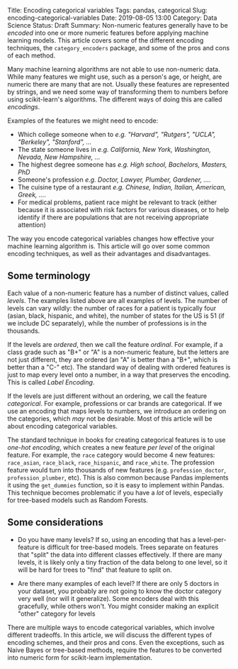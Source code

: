 Title: Encoding categorical variables
Tags: pandas, categorical
Slug: encoding-categorical-variables
Date: 2019-08-05 13:00
Category: Data Science
Status: Draft
Summary: Non-numeric features generally have to be _encoded_ into one or more numeric features before applying machine learning models. This article covers some of the different encoding techniques, the `category_encoders` package, and some of the pros and cons of each method.

Many machine learning algorithms are not able to use non-numeric data. While many features we might use, such as a person's age, or height, are numeric there are many that are not. Usually these features are represented by strings, and we need some way of transforming them to numbers before using scikit-learn's algorithms. The different ways of doing this are called _encodings_.

Examples of the features we might need to encode:

* Which college someone when to
  _e.g. "Harvard", "Rutgers", "UCLA", "Berkeley", "Stanford", ..._
* The state someone lives in
  _e.g. California, New York, Washington, Nevada, New Hampshire, ..._
* The highest degree someone has
  _e.g. High school, Bachelors, Masters, PhD_
* Someone's profession
  _e.g. Doctor, Lawyer, Plumber, Gardener, ...._
* The cuisine type of a restaurant
  _e.g. Chinese, Indian, Italian, American, Greek, ...._
* For medical problems, patient race might be relevant to track (either because it is associated with risk factors for various diseases, or to help identify if there are populations that are not receiving appropriate attention)

The way you encode categorical variables changes how effective your machine learning algorithm is. This article will go over some common encoding techniques, as well as their advantages and disadvantages.

## Some terminology

Each value of a non-numeric feature has a number of distinct values, called *levels*. The examples listed above are all examples of levels. The number of levels can vary wildly: the number of races for a patient is typically four (asian, black, hispanic, and white), the number of states for the US is 51 (if we include DC separately), while the number of professions is in the thousands.

If the levels are *ordered*, then we call the feature *ordinal*. For example, if a class grade such as "B+" or "A" is a non-numeric feature, but the letters are not just different, they are ordered (an "A" is better than a "B+", which is better than a "C-" etc). The standard way of dealing with ordered features is just to map every level onto a number, in a way that preserves the encoding. This is called _Label Encoding_.

If the levels are just different without an ordering, we call the feature *categorical*. For example, professions or car brands are categorical. If we use an encoding that maps levels to numbers, we introduce an ordering on the categories, which _may_ not be desirable. Most of this article will be about encoding categorical variables.

The standard technique in books for creating categorical features is to use *one-hot encoding*, which creates a new feature _per level_ of the original feature. For example, the `race` category would become 4 new features: `race_asian`, `race_black`, `race_hispanic`, and `race_white`. The profession feature would turn into thousands of new features (e.g. `profession_doctor`, `profession_plumber`, etc). This is also common because Pandas implements it using the `get_dummies` function, so it is easy to implement within Pandas. This technique becomes problematic if you have a _lot_ of levels, especially for tree-based models such as Random Forests.


## Some considerations

* Do you have many levels?
  If so, using an encoding that has a level-per-feature is difficult for tree-based models. Trees separate on features that "split" the data into different classes effectively. If there are many levels, it is likely only a tiny fraction of the data belong to one level, so it will be hard for trees to "find" that feature to split on.

* Are there many examples of each level?
  If there are only 5 doctors in your dataset, you probably are not going to know the doctor category very well (nor will it generalize). Some encoders deal with this gracefully, while others won't. You might consider making an explicit "other" category for levels  

There are multiple ways to encode categorical variables, which involve different tradeoffs. In this article, we will discuss the different types of encoding schemes, and their pros and cons.
 Even the exceptions, such as Naive Bayes or tree-based methods, require the features to be converted into numeric form for scikit-learn implementation.
